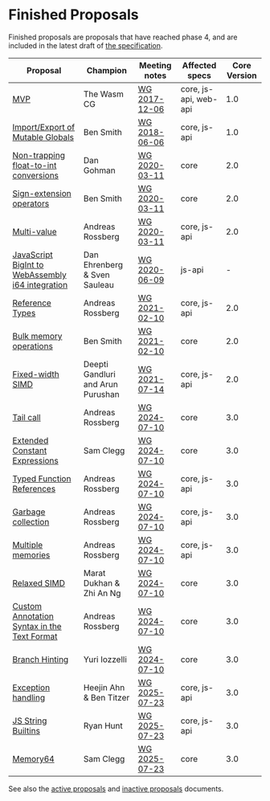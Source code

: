 # Finished Proposals

Finished proposals are proposals that have reached phase 4, and are included in the latest draft of [the specification](http://webassembly.github.io/spec/).

| Proposal                                                             | Champion         | Meeting notes        | Affected specs | Core Version |
| -------------------------------------------------------------------- | ---------------- | ---------------------|----------------|---------|
| [MVP][mvp]                                                           | The Wasm CG      | [WG 2017-12-06][WG-2017-12-06] | core, js-api, web-api | 1.0 |
| [Import/Export of Mutable Globals][import_export_of_mutable_globals] | Ben Smith        | [WG 2018-06-06][WG-2018-06-06] | core, js-api | 1.0 |
| [Non-trapping float-to-int conversions][non-trapping_float-to-int_conversions] | Dan Gohman       | [WG 2020-03-11][WG-2020-03-11] | core | 2.0 |
| [Sign-extension operators][sign-extension_operators]                           | Ben Smith        | [WG 2020-03-11][WG-2020-03-11] | core | 2.0 |
| [Multi-value][multi-value]                                                     | Andreas Rossberg | [WG 2020-03-11][WG-2020-03-11] | core, js-api | 2.0 |
| [JavaScript BigInt to WebAssembly i64 integration][javascript_bigint_to_webassembly_i64_integration] | Dan Ehrenberg & Sven Sauleau           | [WG 2020-06-09][WG-2020-06-09] | js-api | - |
| [Reference Types][reference_types]                                             | Andreas Rossberg | [WG 2021-02-10][WG-2021-02-10] | core, js-api | 2.0 |
| [Bulk memory operations][bulk_memory_operations]                               | Ben Smith        | [WG 2021-02-10][WG-2021-02-10] | core | 2.0 |
| [Fixed-width SIMD][fixed-width_simd]                                           | Deepti Gandluri and Arun Purushan | [WG 2021-07-14][WG-2021-07-14] | core, js-api | 2.0 |
| [Tail call][tail_call]                                               | Andreas Rossberg         | [WG 2024-07-10][WG-2024-07-10] | core | 3.0 |
| [Extended Constant Expressions][extended-const]                      | Sam Clegg                | [WG 2024-07-10][WG-2024-07-10] | core | 3.0 |
| [Typed Function References][function_references]                     | Andreas Rossberg         | [WG 2024-07-10][WG-2024-07-10] | core, js-api | 3.0 |
| [Garbage collection][garbage_collection]                             | Andreas Rossberg         | [WG 2024-07-10][WG-2024-07-10] | core, js-api | 3.0 |
| [Multiple memories][multi-memory]                                    | Andreas Rossberg         | [WG 2024-07-10][WG-2024-07-10] | core, js-api | 3.0 |
| [Relaxed SIMD][relaxed-simd]                                         | Marat Dukhan & Zhi An Ng | [WG 2024-07-10][WG-2024-07-10] | core | 3.0 |
| [Custom Annotation Syntax in the Text Format][annotations]           | Andreas Rossberg         | [WG 2024-07-10][WG-2024-07-10] | core | 3.0 |
| [Branch Hinting][branch-hinting]                                     | Yuri Iozzelli            | [WG 2024-07-10][WG-2024-07-10] | core | 3.0 |
| [Exception handling][exception_handling]                             | Heejin Ahn & Ben Titzer  | [WG 2025-07-23][WG-2025-07-23] | core, js-api | 3.0 |
| [JS String Builtins][js-string-builtins]                             | Ryan Hunt                | [WG 2025-07-23][WG-2025-07-23] | core, js-api | 3.0 |
| [Memory64][memory64]                                                 | Sam Clegg                | [WG 2025-07-23][WG-2025-07-23] | core | 3.0 |

See also the [active proposals](README.md) and [inactive proposals](inactive-proposals.md) documents.

[mvp]: https://github.com/WebAssembly/design/blob/main/MVP.md
[import_export_of_mutable_globals]: https://github.com/WebAssembly/mutable-global
[non-trapping_float-to-int_conversions]: https://github.com/WebAssembly/nontrapping-float-to-int-conversions
[sign-extension_operators]: https://github.com/WebAssembly/sign-extension-ops
[multi-value]: https://github.com/WebAssembly/multi-value
[javascript_bigint_to_webassembly_i64_integration]: https://github.com/WebAssembly/JS-BigInt-integration
[reference_types]: https://github.com/WebAssembly/reference-types
[bulk_memory_operations]: https://github.com/WebAssembly/bulk-memory-operations
[fixed-width_simd]: https://github.com/webassembly/simd
[tail_call]: https://github.com/WebAssembly/tail-call
[extended-const]: https://github.com/WebAssembly/extended-const
[function_references]: https://github.com/WebAssembly/function-references
[garbage_collection]: https://github.com/WebAssembly/gc
[multi-memory]: https://github.com/WebAssembly/multi-memory
[relaxed-simd]: https://github.com/WebAssembly/relaxed-simd
[annotations]: https://github.com/WebAssembly/annotations
[branch-hinting]: https://github.com/WebAssembly/branch-hinting
[exception_handling]: https://github.com/WebAssembly/exception-handling
[js-string-builtins]: https://github.com/WebAssembly/js-string-builtins
[memory64]: https://github.com/WebAssembly/memory64
[WG-2017-12-06]: https://github.com/WebAssembly/meetings/blob/main/main/2017/WG-12-06.md
[WG-2018-06-06]: https://github.com/WebAssembly/meetings/blob/main/main/2018/WG-06-06.md#discussion-on-status-of-the-working-draft
[WG-2020-03-11]: https://github.com/WebAssembly/meetings/blob/main/main/2020/WG-03-11.md
[WG-2020-06-09]: https://lists.w3.org/Archives/Public/public-webassembly/2020Jun/0000.html
[WG-2021-02-10]: https://github.com/WebAssembly/meetings/blob/main/main/2021/WG-02-10.md
[WG-2021-07-14]: https://github.com/WebAssembly/meetings/blob/main/main/2021/WG-07-14.md
[WG-2024-07-10]: https://github.com/WebAssembly/meetings/blob/main/main/2024/WG-07-10.md
[WG-2025-07-23]: https://github.com/WebAssembly/meetings/blob/main/main/2025/WG-07-23.md
